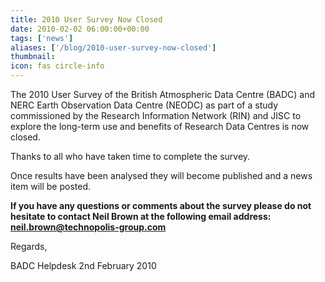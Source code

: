 ```yaml
---
title: 2010 User Survey Now Closed
date: 2010-02-02 06:00:00+00:00
tags: ['news']
aliases: ['/blog/2010-user-survey-now-closed']
thumbnail: 
icon: fas circle-info
---
```



The 2010 User Survey of the British Atmospheric Data Centre (BADC) and NERC Earth Observation Data Centre (NEODC) as part of a study commissioned by the Research Information Network (RIN) and JISC to explore the long-term use and benefits of Research Data Centres is now closed.

Thanks to all who have taken time to complete the survey.

Once results have been analysed they will become published and a news item will be posted.


**If you have any questions or comments about the survey please do not hesitate to contact Neil Brown at the following email address:
neil.brown@technopolis-group.com**


Regards,



 
BADC Helpdesk
2nd February 2010



